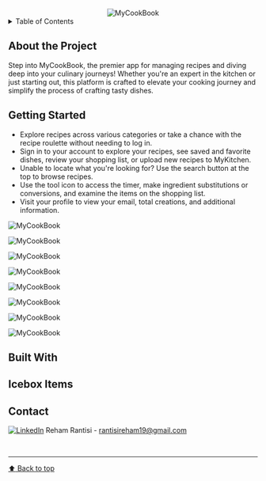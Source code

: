 <!-- PROJECT LOGO -->
<br />
<div align="center">
    <img src="/assets/images/logo.png" alt="MyCookBook">
</div>

<!-- TABLE OF CONTENTS -->

<details>
  <summary>Table of Contents</summary>

  <ol>
    <li><a href="#about-the-project">About The Project</a>
    <li><a href="#getting-started">Getting Started</a></li>
    <li><a href="#built-with">Built With</a></li>
    <li><a href="#icebox">Ice Box</a></li>
    <li><a href="#contact">Contact</a></li>
  </ol>
</details>

<!-- CONTENT -->

## About the Project

Step into MyCookBook, the premier app for managing recipes and diving deep into your culinary journeys! Whether you're an expert in the kitchen or just starting out, this platform is crafted to elevate your cooking journey and simplify the process of crafting tasty dishes.

## Getting Started

- Explore recipes across various categories or take a chance with the recipe roulette without needing to log in.
- Sign in to your account to explore your recipes, see saved and favorite dishes, review your shopping list, or upload new recipes to MyKitchen.
- Unable to locate what you're looking for? Use the search button at the top to browse recipes.
- Use the tool icon to access the timer, make ingredient substitutions or conversions, and examine the items on the shopping list.
- Visit your profile to view your email, total creations, and additional information.

![MyCookBook](/assets/images/1.png)

![MyCookBook](/assets/images/2.png)

![MyCookBook](/assets/images/3.png)

![MyCookBook](/assets/images/4.png)

![MyCookBook](/assets/images/5.png)

![MyCookBook](/assets/images/6.png)

![MyCookBook](/assets/images/7.png) 

![MyCookBook](/assets/images/8.png) 


## Built With

<!-- - [React](https://reactjs.org/) -->

## Icebox Items

## Contact

[![LinkedIn](https://img.shields.io/badge/-LinkedIn-blue?style=flat-square&logo=Linkedin&logoColor=white&link=https://www.linkedin.com/in/rehamrantisi/)](https://www.linkedin.com/in/rehamrantisi/) Reham Rantisi - rantisireham19@gmail.com

<br><hr>
[:arrow_up: Back to top](#ReadMe)

